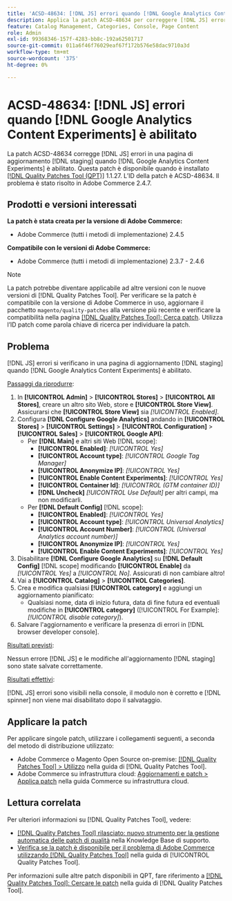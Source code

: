 ```yaml
---
title: 'ACSD-48634: [!DNL JS] errori quando [!DNL Google Analytics Content Experiments] abilitato'
description: Applica la patch ACSD-48634 per correggere [!DNL JS] errori in una  [!DNL staging] pagina di aggiornamento quando [!DNL Google Analytics Content Experiments] è abilitato.
feature: Catalog Management, Categories, Console, Page Content
role: Admin
exl-id: 99368346-157f-4283-bb8c-192a62501717
source-git-commit: 011a6f46f76029eaf67f172b576e58dac9710a3d
workflow-type: tm+mt
source-wordcount: '375'
ht-degree: 0%

---
```


# ACSD-48634: [!DNL JS] errori quando [!DNL Google Analytics Content Experiments] è abilitato

La patch ACSD-48634 corregge [!DNL JS] errori in una pagina di aggiornamento [!DNL staging] quando [!DNL Google Analytics Content Experiments] è abilitato. Questa patch è disponibile quando è installato [[!DNL Quality Patches Tool (QPT)]](https://experienceleague.adobe.com/it/docs/commerce-operations/tools/quality-patches-tool/quality-patches-tool-to-self-serve-quality-patches) 1.1.27. L’ID della patch è ACSD-48634. Il problema è stato risolto in Adobe Commerce 2.4.7.

## Prodotti e versioni interessati

**La patch è stata creata per la versione di Adobe Commerce:**

* Adobe Commerce (tutti i metodi di implementazione) 2.4.5

**Compatibile con le versioni di Adobe Commerce:**

* Adobe Commerce (tutti i metodi di implementazione) 2.3.7 - 2.4.6

>[!NOTE]
>
>La patch potrebbe diventare applicabile ad altre versioni con le nuove versioni di [!DNL Quality Patches Tool]. Per verificare se la patch è compatibile con la versione di Adobe Commerce in uso, aggiornare il pacchetto `magento/quality-patches` alla versione più recente e verificare la compatibilità nella pagina [[!DNL Quality Patches Tool]: Cerca patch](https://experienceleague.adobe.com/tools/commerce-quality-patches/index.html?lang=it). Utilizza l’ID patch come parola chiave di ricerca per individuare la patch.

## Problema

[!DNL JS] errori si verificano in una pagina di aggiornamento [!DNL staging] quando [!DNL Google Analytics Content Experiments] è abilitato.

<u>Passaggi da riprodurre</u>:

1. In **[!UICONTROL Admin]** > **[!UICONTROL Stores]** > **[!UICONTROL All Stores]**, creare un altro sito Web, store e **[!UICONTROL Store View]**. Assicurarsi che **[!UICONTROL Store View]** sia *[!UICONTROL Enabled]*.
1. Configura **[!DNL Configure Google Analytics]** andando in **[!UICONTROL Stores]** > **[!UICONTROL Settings]** > **[!UICONTROL Configuration]** > **[!UICONTROL Sales]** > **[!UICONTROL Google API]**:
   * Per **[!DNL Main]** e altri siti Web [!DNL scope]:
      * **[!UICONTROL Enabled]**: *[!UICONTROL Yes]*
      * **[!UICONTROL Account type]**: *[!UICONTROL Google Tag Manager]*
      * **[!UICONTROL Anonymize IP]**: *[!UICONTROL Yes]*
      * **[!UICONTROL Enable Content Experiments]**: *[!UICONTROL Yes]*
      * **[!UICONTROL Container Id]**: *[!UICONTROL (GTM container ID)]*
      * **[!DNL Uncheck]** *[!UICONTROL Use Default]* per altri campi, ma non modificarli.
   * Per **[!DNL Default Config]** [!DNL scope]:
      * **[!UICONTROL Enabled]**: *[!UICONTROL Yes]*
      * **[!UICONTROL Account type]**: *[!UICONTROL Universal Analytics]*
      * **[!UICONTROL Account Number]**: *[!UICONTROL (Universal Analytics account number)]*
      * **[!UICONTROL Anonymize IP]**: *[!UICONTROL Yes]*
      * **[!UICONTROL Enable Content Experiments]**: *[!UICONTROL Yes]*
1. Disabilitare **[!DNL Configure Google Analytics]** su **[!DNL Default Config]** [!DNL scope] modificando **[!UICONTROL Enable]** da *[!UICONTROL Yes]* a *[!UICONTROL No]*. Assicurati di non cambiare altro!
1. Vai a **[!UICONTROL Catalog]** > **[!UICONTROL Categories]**.
1. Crea e modifica qualsiasi **[!UICONTROL category]** e aggiungi un aggiornamento pianificato:
   * Qualsiasi nome, data di inizio futura, data di fine futura ed eventuali modifiche in **[!UICONTROL category]** ([!UICONTROL For Example]: *[!UICONTROL disable category]*).
1. Salvare l&#39;aggiornamento e verificare la presenza di errori in [!DNL browser developer console].

<u>Risultati previsti</u>:

Nessun errore [!DNL JS] e le modifiche all&#39;aggiornamento [!DNL staging] sono state salvate correttamente.

<u>Risultati effettivi</u>:

[!DNL JS] errori sono visibili nella console, il modulo non è corretto e [!DNL spinner] non viene mai disabilitato dopo il salvataggio.

## Applicare la patch

Per applicare singole patch, utilizzare i collegamenti seguenti, a seconda del metodo di distribuzione utilizzato:

* Adobe Commerce o Magento Open Source on-premise: [[!DNL Quality Patches Tool] > Utilizzo](/help/tools/quality-patches-tool/usage.md) nella guida di [!DNL Quality Patches Tool].
* Adobe Commerce su infrastruttura cloud: [Aggiornamenti e patch > Applica patch](https://experienceleague.adobe.com/docs/commerce-cloud-service/user-guide/develop/upgrade/apply-patches.html?lang=it) nella guida Commerce su infrastruttura cloud.

## Lettura correlata

Per ulteriori informazioni su [!DNL Quality Patches Tool], vedere:

* [[!DNL Quality Patches Tool] rilasciato: nuovo strumento per la gestione automatica delle patch di qualità](https://experienceleague.adobe.com/it/docs/commerce-operations/tools/quality-patches-tool/quality-patches-tool-to-self-serve-quality-patches) nella Knowledge Base di supporto.
* [Verifica se la patch è disponibile per il problema di Adobe Commerce utilizzando  [!DNL Quality Patches Tool]](/help/tools/quality-patches-tool/patches-available-in-qpt/check-patch-for-magento-issue-with-magento-quality-patches.md) nella guida di [!UICONTROL Quality Patches Tool].


Per informazioni sulle altre patch disponibili in QPT, fare riferimento a [[!DNL Quality Patches Tool]: Cercare le patch](https://experienceleague.adobe.com/tools/commerce-quality-patches/index.html?lang=it) nella guida di [!DNL Quality Patches Tool].
